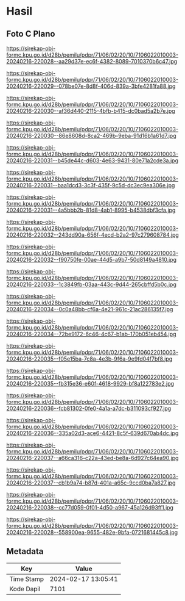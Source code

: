 # Hasil

## Foto C Plano

https://sirekap-obj-formc.kpu.go.id/d28b/pemilu/pdpr/71/06/02/20/10/7106022010003-20240216-220028--aa29d37e-ec6f-4382-8089-7010370b6c47.jpg

https://sirekap-obj-formc.kpu.go.id/d28b/pemilu/pdpr/71/06/02/20/10/7106022010003-20240216-220029--078be07e-8d8f-406d-839a-3bfe4281fa88.jpg

https://sirekap-obj-formc.kpu.go.id/d28b/pemilu/pdpr/71/06/02/20/10/7106022010003-20240216-220030--af36d440-2115-4bfb-b415-dc0bad5a2b7e.jpg

https://sirekap-obj-formc.kpu.go.id/d28b/pemilu/pdpr/71/06/02/20/10/7106022010003-20240216-220030--86e8608d-8ca2-469b-9eba-91d16b1a61d7.jpg

https://sirekap-obj-formc.kpu.go.id/d28b/pemilu/pdpr/71/06/02/20/10/7106022010003-20240216-220031--b45de44c-d603-4e63-9431-80e71a2cde3a.jpg

https://sirekap-obj-formc.kpu.go.id/d28b/pemilu/pdpr/71/06/02/20/10/7106022010003-20240216-220031--baa1dcd3-3c3f-435f-9c5d-dc3ec9ea306e.jpg

https://sirekap-obj-formc.kpu.go.id/d28b/pemilu/pdpr/71/06/02/20/10/7106022010003-20240216-220031--4a5bbb2b-81d8-4ab1-8995-b4538dbf3cfa.jpg

https://sirekap-obj-formc.kpu.go.id/d28b/pemilu/pdpr/71/06/02/20/10/7106022010003-20240216-220032--243dd90a-656f-4ecd-b2a2-97c279608784.jpg

https://sirekap-obj-formc.kpu.go.id/d28b/pemilu/pdpr/71/06/02/20/10/7106022010003-20240216-220032--f90750fe-00ae-44d5-a9b7-50d8149a4810.jpg

https://sirekap-obj-formc.kpu.go.id/d28b/pemilu/pdpr/71/06/02/20/10/7106022010003-20240216-220033--1c3849fb-03aa-443c-9d44-265cbffd5b0c.jpg

https://sirekap-obj-formc.kpu.go.id/d28b/pemilu/pdpr/71/06/02/20/10/7106022010003-20240216-220034--0c0a48bb-cf6a-4e21-961c-21ac286135f7.jpg

https://sirekap-obj-formc.kpu.go.id/d28b/pemilu/pdpr/71/06/02/20/10/7106022010003-20240216-220034--72be9172-6c46-4c67-b1ab-170b051eb454.jpg

https://sirekap-obj-formc.kpu.go.id/d28b/pemilu/pdpr/71/06/02/20/10/7106022010003-20240216-220035--f05e15ba-7c8a-4e3b-9f6a-9e9fd04f7bf8.jpg

https://sirekap-obj-formc.kpu.go.id/d28b/pemilu/pdpr/71/06/02/20/10/7106022010003-20240216-220035--fb315e36-e60f-4618-9929-bf8a122783e2.jpg

https://sirekap-obj-formc.kpu.go.id/d28b/pemilu/pdpr/71/06/02/20/10/7106022010003-20240216-220036--fcb81302-0fe0-4a1a-a7dc-b311093cf927.jpg

https://sirekap-obj-formc.kpu.go.id/d28b/pemilu/pdpr/71/06/02/20/10/7106022010003-20240216-220036--335a02d3-ace6-4421-8c5f-639d670ab4dc.jpg

https://sirekap-obj-formc.kpu.go.id/d28b/pemilu/pdpr/71/06/02/20/10/7106022010003-20240216-220037--a66ca316-c22a-43ed-be8a-6d927c64ea90.jpg

https://sirekap-obj-formc.kpu.go.id/d28b/pemilu/pdpr/71/06/02/20/10/7106022010003-20240216-220037--cb1b9a74-b87d-401a-a65c-9ccd0ba7a827.jpg

https://sirekap-obj-formc.kpu.go.id/d28b/pemilu/pdpr/71/06/02/20/10/7106022010003-20240216-220038--cc77d059-0f01-4d50-a967-45a126d93ff1.jpg

https://sirekap-obj-formc.kpu.go.id/d28b/pemilu/pdpr/71/06/02/20/10/7106022010003-20240216-220028--558900ea-9655-482e-9bfa-0721681445c8.jpg


## Metadata

| Key        | Value               |
| ---------- | ------------------- |
| Time Stamp | 2024-02-17 13:05:41 |
| Kode Dapil | 7101                |




